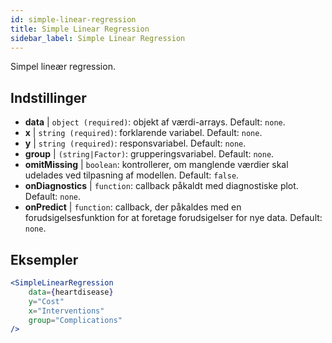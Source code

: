 ```yaml
---
id: simple-linear-regression
title: Simple Linear Regression
sidebar_label: Simple Linear Regression
---
```


Simpel lineær regression.

## Indstillinger

* __data__ | `object (required)`: objekt af værdi-arrays. Default: `none`.
* __x__ | `string (required)`: forklarende variabel. Default: `none`.
* __y__ | `string (required)`: responsvariabel. Default: `none`.
* __group__ | `(string|Factor)`: grupperingsvariabel. Default: `none`.
* __omitMissing__ | `boolean`: kontrollerer, om manglende værdier skal udelades ved tilpasning af modellen. Default: `false`.
* __onDiagnostics__ | `function`: callback påkaldt med diagnostiske plot. Default: `none`.
* __onPredict__ | `function`: callback, der påkaldes med en forudsigelsesfunktion for at foretage forudsigelser for nye data. Default: `none`.


## Eksempler

```jsx live
<SimpleLinearRegression 
    data={heartdisease} 
    y="Cost"
    x="Interventions"
    group="Complications"
/>
```


